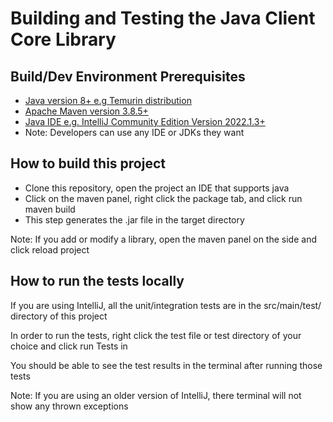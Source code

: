 # Building and Testing the Java Client Core Library

## Build/Dev Environment Prerequisites 
 - [Java version 8+ e.g Temurin distribution](https://projects.eclipse.org/projects/adoptium.temurin/downloads)
 - [Apache Maven version 3.8.5+](https://maven.apache.org/download.cgi)
 - [Java IDE e.g. IntelliJ Community Edition Version 2022.1.3+](https://www.jetbrains.com/idea/download/#section=windows)
 - Note: Developers can use any IDE or JDKs they want


## How to build this project
 - Clone this repository, open the project an IDE that supports java
 - Click on the maven panel, right click the package tab, and click run maven build
  - This step generates the .jar file in the target directory
  
Note: If you add or modify a library, open the maven panel on the side and click reload project 

## How to run the tests locally

If you are using IntelliJ, all the unit/integration tests are in the src/main/test/ directory of this project
 
 In order to run the tests, right click the test file or test directory of your choice and click run Tests in <Test directory or File> 
 
 You should be able to see the test results in the terminal after running those tests
 
Note: If you are using an older version of IntelliJ, there terminal will not show any thrown exceptions



